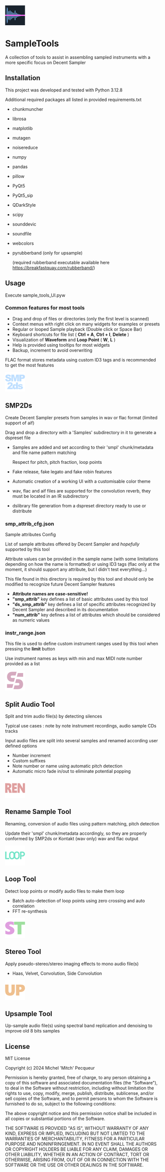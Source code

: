 ![SampleTools](tools/UI/icons/sample_tools_64.png)

# SampleTools

A collection of tools to assist in assembling sampled instruments with a more specific focus on Decent Sampler

## Installation

This project was developed and tested with Python 3.12.8

Additional required packages all listed in provided requirements.txt

- chunkmuncher
- librosa
- matplotlib
- mutagen
- noisereduce
- numpy
- pandas
- pillow
- PyQt5
- PyQt5_sip
- QDarkStyle
- scipy
- sounddevic
- soundfile
- webcolors
- pyrubberband (only for upsample)

  (required rubberband executable available here https://breakfastquay.com/rubberband/)

## Usage

Execute sample_tools_UI.pyw

### Common features for most tools

- Drag and drop of files or directories (only the first level is scanned)
- Context menus with right click on many widgets for examples or presets
- Regular or looped Sample playback (Double click or Space Bar)
- Keyboard shortcuts for file list ( **Ctrl + A**, **Ctrl + I**, **Delete** )
- Visualization of **Waveform** and **Loop Point** ( **W**, **L** )
- Help is provided using tooltips for most widgets
- Backup, increment to avoid overwriting

FLAC format stores metadata using custom ID3 tags and is recommended to get the most features

![SMP2Ds](tools/UI/icons/smp2ds_64.png)

## SMP2Ds

Create Decent Sampler presets from samples in wav or flac format (limited support of aif)

Drag and drop a directory with a 'Samples' subdirectory in it to generate a dspreset file

- Samples are added and set according to their 'smpl' chunk/metadata and file name pattern matching

  Respect for pitch, pitch fraction, loop points
- Fake release, fake legato and fake robin features
- Automatic creation of a working UI with a customisable color theme
- wav, flac and aif files are supported for the convolution reverb, they must be located in an IR subdirectory
- dslibrary file generation from a dspreset directory ready to use or distribute

### smp_attrib_cfg.json

Sample attributes Config

List of sample attributes offered by Decent Sampler and *hopefully* supported by this tool

Attribute values can be provided in the sample name (with some limitations depending on how the name is formatted)
or using ID3 tags (flac only at the moment, it should support any attribute, but I didn't test everything...)

This file found in this directory is required by this tool and should only be modified to recognize future Decent
Sampler features

- **Attribute names are case-sensitive!**
- **"smp_attrib"** key defines a list of basic attributes used by this tool
- **"ds_smp_attrib"** key defines a list of specific attributes recognized by Decent Sampler and described in its
  documentation
- **"num_attrib"** key defines a list of attributes which should be considered as numeric values

### instr_range.json

This file is used to define custom instrument ranges used by this tool when pressing the **limit** button

Use instrument names as keys with min and max MIDI note number provided as a list

![SplitTool](tools/UI/icons/split_tool_64.png)

## Split Audio Tool

Split and trim audio file(s) by detecting silences

Typical use cases : note by note instrument recordings, audio sample CDs tracks

Input audio files are split into several samples and renamed according user defined options

- Number increment
- Custom suffixes
- Note number or name using automatic pitch detection
- Automatic micro fade in/out to eliminate potential popping

![RenameTool](tools/UI/icons/rename_tool_64.png)

## Rename Sample Tool

Renaming, conversion of audio files using pattern matching, pitch detection

Update their 'smpl' chunk/metadata accordingly, so they are properly conformed by SMP2ds or Kontakt (wav only)
wav and flac output

![LoopTool](tools/UI/icons/loop_tool_64.png)

## Loop Tool

Detect loop points or modify audio files to make them loop

- Batch auto-detection of loop points using zero crossing and auto correlation
- FFT re-synthesis

![StereoTool](tools/UI/icons/st_tool_64.png)

## Stereo Tool

Apply pseudo-stereo/stereo imaging effects to mono audio file(s)

- Haas, Velvet, Convolution, Side Convolution

![UpsampleTool](tools/UI/icons/upsample_tool_64.png)

## Upsample Tool

Up-sample audio file(s) using spectral band replication and denoising to improve old 8 bits samples

## License

MIT License

Copyright (c) 2024 Michel 'Mitch' Pecqueur

Permission is hereby granted, free of charge, to any person obtaining a copy of this software and associated
documentation files (the "Software"), to deal in the Software without restriction, including without limitation the
rights to use, copy, modify, merge, publish, distribute, sublicense, and/or sell copies of the Software, and to permit
persons to whom the Software is furnished to do so, subject to the following conditions:

The above copyright notice and this permission notice shall be included in all copies or substantial portions of the
Software.

THE SOFTWARE IS PROVIDED "AS IS", WITHOUT WARRANTY OF ANY KIND, EXPRESS OR IMPLIED, INCLUDING BUT NOT LIMITED TO THE
WARRANTIES OF MERCHANTABILITY, FITNESS FOR A PARTICULAR PURPOSE AND NONINFRINGEMENT. IN NO EVENT SHALL THE AUTHORS OR
COPYRIGHT HOLDERS BE LIABLE FOR ANY CLAIM, DAMAGES OR OTHER LIABILITY, WHETHER IN AN ACTION OF CONTRACT, TORT OR
OTHERWISE, ARISING FROM, OUT OF OR IN CONNECTION WITH THE SOFTWARE OR THE USE OR OTHER DEALINGS IN THE SOFTWARE.